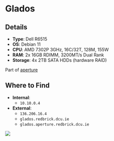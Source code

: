 # Glados

## Details

- **Type**: Dell R6515
- **OS**: Debian 11
- **CPU**: AMD 7302P 3GHz, 16C/32T, 128M, 155W
- **RAM**: 2x 16GB RDIMM, 3200MT/s Dual Rank
- **Storage**: 4x 2TB SATA HDDs (hardware RAID)

Part of [aperture](index.md)

## Where to Find

- **Internal**:
	- `10.10.0.4`
- **External**:
	- `136.206.16.4`
	- `glados.redbrick.dcu.ie`
	- `glados.aperture.redbrick.dcu.ie`

![](../../res/glados.png)
